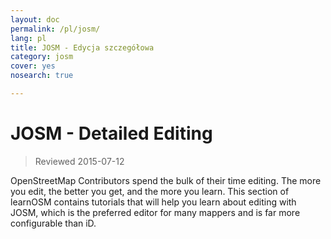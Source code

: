 ```yaml
---
layout: doc
permalink: /pl/josm/
lang: pl
title: JOSM - Edycja szczegółowa
category: josm
cover: yes
nosearch: true

---
```


JOSM - Detailed Editing
================

> Reviewed 2015-07-12  

OpenStreetMap Contributors spend the bulk of their time editing. The more you
edit, the better you get, and the more you learn. This section of learnOSM
contains tutorials that will help you learn about editing with JOSM, which is the preferred editor for many mappers and is far more configurable than iD.